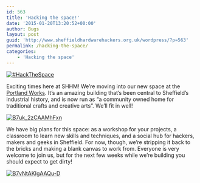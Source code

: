 ```yaml
---
id: 563
title: 'Hacking the space!'
date: '2015-01-20T13:20:52+00:00'
author: Bugs
layout: post
guid: 'http://www.sheffieldhardwarehackers.org.uk/wordpress/?p=563'
permalink: /hacking-the-space/
categories:
    - 'Hacking the space'
---
```


[![#HackTheSpace](https://www.sheffieldhackspace.org.uk/wordpress/wp-content/uploads/2015/01/projected.jpg)](https://www.sheffieldhackspace.org.uk/wordpress/wp-content/uploads/2015/01/projected.jpg)

Exciting times here at SHHM! We’re moving into our new space at the [Portland Works](http://www.portlandworks.co.uk/). It’s an amazing building that’s been central to Sheffield’s industrial history, and is now run as “a community owned home for traditional crafts and creative arts”. We’ll fit in well!

[![B7uk_2zCAAMhFxn](https://www.sheffieldhackspace.org.uk/wordpress/wp-content/uploads/2015/01/B7uk_2zCAAMhFxn.jpg)](https://www.sheffieldhackspace.org.uk/wordpress/wp-content/uploads/2015/01/B7uk_2zCAAMhFxn.jpg)

We have big plans for this space: as a workshop for your projects, a classroom to learn new skills and techniques, and a social hub for hackers, makers and geeks in Sheffield. For now, though, we’re stripping it back to the bricks and making a blank canvas to work from. Everyone is very welcome to join us, but for the next few weeks while we’re building you should expect to get dirty!

[![B7vNtAKIgAAQu-D](https://www.sheffieldhackspace.org.uk/wordpress/wp-content/uploads/2015/01/B7vNtAKIgAAQu-D.jpg)](https://www.sheffieldhackspace.org.uk/wordpress/wp-content/uploads/2015/01/B7vNtAKIgAAQu-D.jpg)